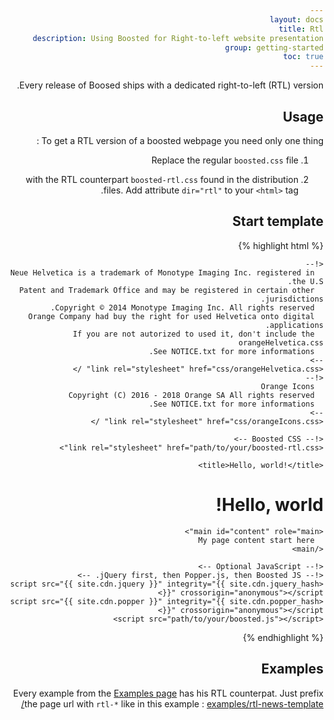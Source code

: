 ```yaml
---
layout: docs
title: Rtl
description: Using Boosted for Right-to-left website presentation
group: getting-started
toc: true
---
```


Every release of Boosed ships with a dedicated right-to-left (RTL) version.

## Usage

To get a RTL version of a boosted webpage you need only one thing :  
1. Replace the regular `boosted.css` file  

2. with the RTL counterpart `boosted-rtl.css` found in the distribution files.
   Add attribute `dir="rtl"` to your `<html>` tag.

## Start template

{% highlight html %}
<!doctype html>
<html lang="en" dir="rtl">
  <head>
    <!-- Required meta tags -->
    <meta charset="utf-8">
    <meta name="viewport" content="width=device-width, initial-scale=1, shrink-to-fit=no">
    <meta http-equiv="x-ua-compatible" content="ie=edge">

    <!--
      Neue Helvetica is a trademark of Monotype Imaging Inc. registered in the U.S.
      Patent and Trademark Office and may be registered in certain other jurisdictions.
      Copyright © 2014 Monotype Imaging Inc. All rights reserved.
      Orange Company had buy the right for used Helvetica onto digital applications.
      If you are not autorized to used it, don't include the orangeHelvetica.css
      See NOTICE.txt for more informations.
    -->
    <link rel="stylesheet" href="css/orangeHelvetica.css" />
    <!--
      Orange Icons
      Copyright (C) 2016 - 2018 Orange SA All rights reserved
      See NOTICE.txt for more informations.
    -->
    <link rel="stylesheet" href="css/orangeIcons.css" />

    <!-- Boosted CSS -->
    <link rel="stylesheet" href="path/to/your/boosted-rtl.css">

    <title>Hello, world!</title>
  </head>
  <body>
    <h1>Hello, world!</h1>

    <main id="content" role="main">
      My page content start here
    </main>

    <!-- Optional JavaScript -->
    <!-- jQuery first, then Popper.js, then Boosted JS. -->
    <script src="{{ site.cdn.jquery }}" integrity="{{ site.cdn.jquery_hash }}" crossorigin="anonymous"></script>
    <script src="{{ site.cdn.popper }}" integrity="{{ site.cdn.popper_hash }}" crossorigin="anonymous"></script>
    <script src="path/to/your/boosted.js"></script>
  </body>
</html>
{% endhighlight %} 



## Examples

Every example from the [Examples page](../../examples/) has his RTL counterpat. Just prefix the page url with `rtl-*` like in this example : [examples/rtl-news-template/](../../examples/rtl-news-template/)